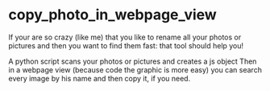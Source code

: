 # copy_photo_in_webpage_view

If your are so crazy (like me) that you like to rename all your photos or pictures and then you want to find them fast: that tool should help you!

A python script scans your photos or pictures and creates a js object
Then in a webpage view (because code the graphic is more easy) you can search every image by his name and then copy it, if you need.
